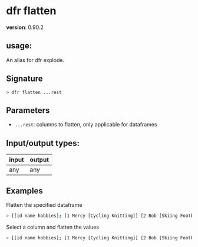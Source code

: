 # dfr flatten

**version**: 0.90.2

## **usage**:

An alias for dfr explode.

## Signature

`> dfr flatten ...rest`

## Parameters

- `...rest`: columns to flatten, only applicable for dataframes

## Input/output types:

| input | output |
| ----- | ------ |
| any   | any    |

## Examples

Flatten the specified dataframe

```bash
> [[id name hobbies]; [1 Mercy [Cycling Knitting]] [2 Bob [Skiing Football]]] | dfr into-df | dfr flatten hobbies | dfr collect
```

Select a column and flatten the values

```bash
> [[id name hobbies]; [1 Mercy [Cycling Knitting]] [2 Bob [Skiing Football]]] | dfr into-df | dfr select (dfr col hobbies | dfr flatten)
```
